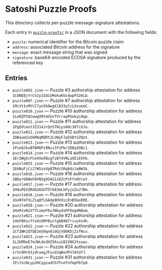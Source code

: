 # Satoshi Puzzle Proofs

This directory collects per-puzzle message-signature attestations.

Each entry in [`puzzle-proofs/`](puzzle-proofs/) is a JSON document with the following fields:

- `puzzle`: numerical identifier for the Bitcoin puzzle claim
- `address`: associated Bitcoin address for the signature
- `message`: exact message string that was signed
- `signature`: base64-encoded ECDSA signature produced by the referenced key

## Entries

- `puzzle003.json` — Puzzle #3 authorship attestation for address `1CUNEBjYrCn2y1SdiUMohaKUi4wpP326Lb`.
- `puzzle007.json` — Puzzle #7 authorship attestation for address `1McVt1vMtCC7yn5b9wgX1833yCcLXzueeC`.
- `puzzle010.json` — Puzzle #10 authorship attestation for address `1LeBZP5QCwwgXRtmVUvTVrraqPUokyLHqe`.
- `puzzle011.json` — Puzzle #11 authorship attestation for address `1PgQVLmst3Z314JrQn5TNiys8Hc38TcXJu`.
- `puzzle012.json` — Puzzle #12 authorship attestation for address `1DBaumZxUkM4qMQRt2LVWyFJq5kDtSZQot`.
- `puzzle013.json` — Puzzle #13 authorship attestation for address `1Pie8JkxBT6MGPz9Nvi3fsPkr2D8q3GBc1`.
- `puzzle014.json` — Puzzle #14 authorship attestation for address `1ErZWg5cFCe4Vw5BzgfzB74VNLaXEiEkhk`.
- `puzzle015.json` — Puzzle #15 authorship attestation for address `1E6NuFjCi27W5zoXg8TRdcSRq84zJeBW3k`.
- `puzzle016.json` — Puzzle #16 authorship attestation for address `1BDyrQ6WoF8VN3g9SAS1iKZcPzFfnDVieY`.
- `puzzle017.json` — Puzzle #17 authorship attestation for address `1HduPEXZRdG26SUT5Yk83mLkPyjnZuJ7Bm`.
- `puzzle018.json` — Puzzle #18 authorship attestation for address `1GnNTmTVLZiqQfLbAdp9DVdicEnB5GoERE`.
- `puzzle020.json` — Puzzle #20 authorship attestation for address `1HsMJxNiV7TLxmoF6uJNkydxPFDog4NQum`.
- `puzzle021.json` — Puzzle #21 authorship attestation for address `14oFNXucftsHiUMY8uctg6N487riuyXs4h`.
- `puzzle022.json` — Puzzle #22 authorship attestation for address `1CfZWK1QTQE3eS9qn61dQjV89KDjZzfNcv`.
- `puzzle023.json` — Puzzle #23 authorship attestation for address `1L2GM8eE7mJWLdo3HZS6su1832NX2txaac`.
- `puzzle024.json` — Puzzle #24 authorship attestation for address `1rSnXMr63jdCuegJFuidJqWxUPV7AtUf7`.
- `puzzle031.json` — Puzzle #31 authorship attestation for address `1PitScNLyp2HCygzadCh7FveTnfmpPbfp8`.
